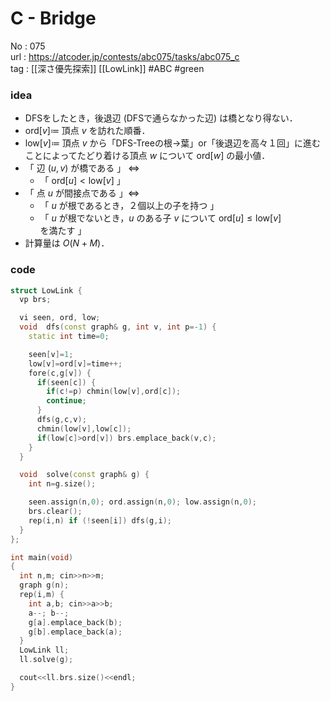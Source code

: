 # C - Bridge

No	: 075  
url	: https://atcoder.jp/contests/abc075/tasks/abc075_c  
tag	: [[深さ優先探索]] [[LowLink]]  #ABC #green

### idea
- DFSをしたとき，後退辺 (DFSで通らなかった辺) は橋となり得ない．
- $\text{ord}[v] \coloneqq$ 頂点 $v$ を訪れた順番．
- $\text{low}[v] \coloneqq$ 頂点 $v$ から「DFS-Treeの根->葉」or「後退辺を高々１回」に進むことによってたどり着ける頂点 $w$ について $\text{ord}[w]$ の最小値．
- 「 辺 $(u,v)$ が橋である 」 $\Leftrightarrow$
	- 「 $\text{ord}[u] \lt \text{low}[v]$ 」
- 「 点 $u$ が間接点である 」$\Leftrightarrow$
	- 「 $u$ が根であるとき，２個以上の子を持つ 」
	- 「 $u$ が根でないとき，$u$ のある子 $v$ について $\text{ord}[u] \le \text{low}[v]$ を満たす 」
- 計算量は $O(N+M)$．

### code
```cpp
struct LowLink {
  vp brs;

  vi seen, ord, low;
  void	dfs(const graph& g, int v, int p=-1) {
    static int time=0;

    seen[v]=1;
    low[v]=ord[v]=time++;
    fore(c,g[v]) {
      if(seen[c]) {
        if(c!=p) chmin(low[v],ord[c]);
        continue;
      }
      dfs(g,c,v);
      chmin(low[v],low[c]);
      if(low[c]>ord[v]) brs.emplace_back(v,c);
    }
  }

  void	solve(const graph& g) {
    int n=g.size();

    seen.assign(n,0); ord.assign(n,0); low.assign(n,0);
    brs.clear();
    rep(i,n) if (!seen[i]) dfs(g,i);
  }
};

int	main(void)
{
  int n,m; cin>>n>>m;
  graph g(n);
  rep(i,m) {
    int a,b; cin>>a>>b;
    a--; b--;
    g[a].emplace_back(b);
    g[b].emplace_back(a);
  }
  LowLink ll;
  ll.solve(g);

  cout<<ll.brs.size()<<endl;
}
```
